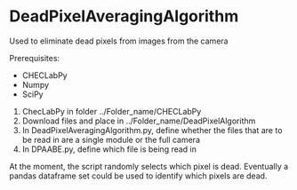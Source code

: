 # DeadPixelAveragingAlgorithm
Used to eliminate dead pixels from images from the camera

Prerequisites:
- CHECLabPy
- Numpy
- SciPy

1) ChecLabPy in folder ../Folder_name/CHECLabPy
2) Download files and place in ../Folder_name/DeadPixelAlgorithm
3) In DeadPixelAveragingAlgorithm.py, define whether the files that are to be read in are a single module or the full camera
4) In DPAABE.py, define which file is being read in

At the moment, the script randomly selects which pixel is dead. Eventually a pandas dataframe set could be used to identify which pixels are dead.
